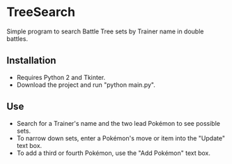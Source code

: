 # TreeSearch
Simple program to search Battle Tree sets by Trainer name in double battles.

## Installation
* Requires Python 2 and Tkinter.
* Download the project and run "python main.py".

## Use
* Search for a Trainer's name and the two lead Pokémon to see possible sets.
* To narrow down sets, enter a Pokémon's move or item into the "Update" text box.
* To add a third or fourth Pokémon, use the "Add Pokémon" text box.
